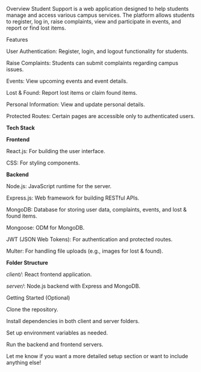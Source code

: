 Overview
Student Support is a web application designed to help students manage and access various campus services. The platform allows students to register, log in, raise complaints, view and participate in events, and report or find lost items.

Features

  User Authentication: Register, login, and logout functionality for students.
  
  Raise Complaints: Students can submit complaints regarding campus issues.
  
  Events: View upcoming events and event details.
  
  Lost & Found: Report lost items or claim found items.
  
  Personal Information: View and update personal details.
  
  Protected Routes: Certain pages are accessible only to authenticated users.
  
**Tech Stack**

**Frontend**

React.js: For building the user interface.

CSS: For styling components.

**Backend**

Node.js: JavaScript runtime for the server.

Express.js: Web framework for building RESTful APIs.

MongoDB: Database for storing user data, complaints, events, and lost & found items.

Mongoose: ODM for MongoDB.

JWT (JSON Web Tokens): For authentication and protected routes.

Multer: For handling file uploads (e.g., images for lost & found).

**Folder Structure**

_client/_: React frontend application.

_server/_: Node.js backend with Express and MongoDB.

Getting Started (Optional)

Clone the repository.

Install dependencies in both client and server folders.

Set up environment variables as needed.

Run the backend and frontend servers.

Let me know if you want a more detailed setup section or want to include anything else!
